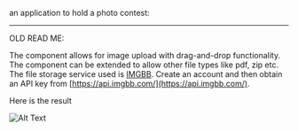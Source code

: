an application to hold a photo contest:



----------------------------------------------------------------
OLD READ ME:  

The component allows for image upload with drag-and-drop functionality. The component can be extended to allow other file types like pdf, zip etc. The file storage service used is [IMGBB](https://imgbb.com/). Create an account and then obtain an API key from [https://api.imgbb.com/](https://api.imgbb.com/).

Here is the result

![Alt Text](https://dev-to-uploads.s3.amazonaws.com/i/637rognbgjul9xk2y1hm.gif)